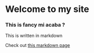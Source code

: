 # Welcome to my site

### This is fancy mi acaba ?

This is written in markdown

Check out [this markdown page](?test)